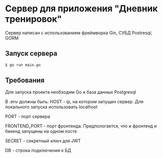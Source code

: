 # Сервер для приложения "Дневник тренировок"
Сервер написан с использованием фреймворка Gin, СУБД Postresql, GORM

## Запуск сервера
```sh
$ go run main.go
```

## Требования
Для запуска проекта необходим Go и база данных Postgresql

В .env должны быть:
HOST - ip, на котором запущен сервер. Для локального запуска использовать localhost

PORT - порт сервера

FRONTEND_PORT - порт фронтенда. Предпологается, что и фронтенд и бекенд запущены на одном хосте

SECRET - секретный ключ для JWT

DB - строка подключения к БД
